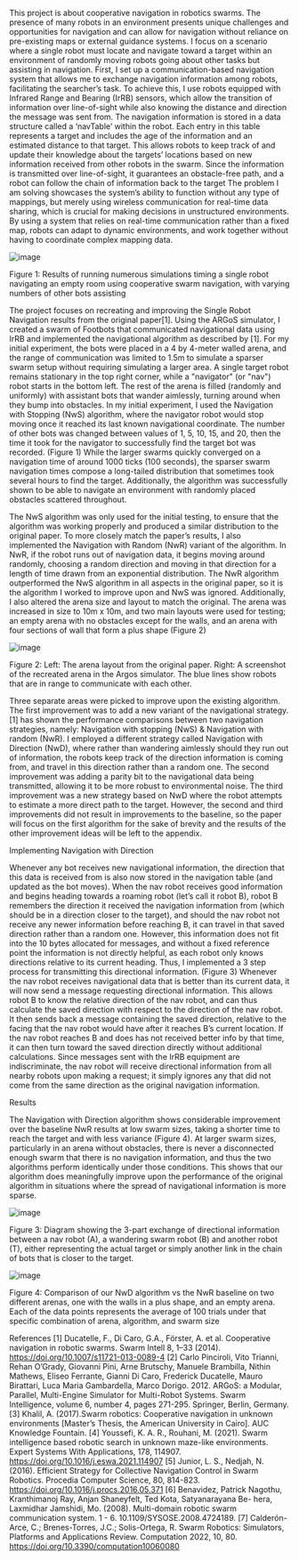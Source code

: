 This project is about cooperative navigation in robotics swarms. The presence of many robots in an
environment presents unique challenges and opportunities for navigation and can allow for navigation
without reliance on pre-existing maps or external guidance systems. I focus on a scenario where a
single robot must locate and navigate toward a target within an environment of randomly moving
robots going about other tasks but assisting in navigation. First, I set up a communication-based
navigation system that allows me to exchange navigation information among robots, facilitating the
searcher’s task. To achieve this, I use robots equipped with Infrared Range and Bearing (IrRB)
sensors, which allow the transition of information over line-of-sight while also knowing the distance
and direction the message was sent from. The navigation information is stored in a data structure
called a ‘navTable’ within the robot. Each entry in this table represents a target and includes the
age of the information and an estimated distance to that target. This allows robots to keep track of
and update their knowledge about the targets’ locations based on new information received from
other robots in the swarm. Since the information is transmitted over line-of-sight, it guarantees an
obstacle-free path, and a robot can follow the chain of information back to the target The problem
I am solving showcases the system’s ability to function without any type of mappings, but merely
using wireless communication for real-time data sharing, which is crucial for making decisions in
unstructured environments. By using a system that relies on real-time communication rather than a
fixed map, robots can adapt to dynamic environments, and work together without having to coordinate
complex mapping data.

![image](https://github.com/user-attachments/assets/b080982f-ba34-4dcc-b2e2-975c15ac230d)

Figure 1: Results of running numerous simulations timing a single robot navigating an empty room
using cooperative swarm navigation, with varying numbers of other bots assisting

The project focuses on recreating and improving the Single Robot Navigation results from the original
paper[1]. Using the ARGoS simulator, I created a swarm of Footbots that communicated
navigational data using IrRB and implemented the navigational algorithm as described by [1]. For
my initial experiment, the bots were placed in a 4 by 4-meter walled arena, and the range of
communication was limited to 1.5m to simulate a sparser swarm setup without requiring simulating a
larger area. A single target robot remains stationary in the top right corner, while a "navigator" (or
"nav") robot starts in the bottom left. The rest of the arena is filled (randomly and uniformly) with
assistant bots that wander aimlessly, turning around when they bump into obstacles. In my initial
experiment, I used the Navigation with Stopping (NwS) algorithm, where the navigator robot
would stop moving once it reached its last known navigational coordinate. The number of other
bots was changed between values of 1, 5, 10, 15, and 20, then the time it took for the navigator to
successfully find the target bot was recorded. (Figure 1)
While the larger swarms quickly converged on a navigation time of around 1000 ticks (100 seconds),
the sparser swarm navigation times compose a long-tailed distribution that sometimes took several
hours to find the target. Additionally, the algorithm was successfully shown to be able to navigate an
environment with randomly placed obstacles scattered throughout.

The NwS algorithm was only used for the initial testing, to ensure that the algorithm was working
properly and produced a similar distribution to the original paper. To more closely match the paper’s
results, I also implemented the Navigation with Random (NwR) variant of the algorithm. In
NwR, if the robot runs out of navigation data, it begins moving around randomly, choosing a random
direction and moving in that direction for a length of time drawn from an exponential distribution.
The NwR algorithm outperformed the NwS algorithm in all aspects in the original paper, so it is the
algorithm I worked to improve upon and NwS was ignored.
Additionally, I also altered the arena size and layout to match the original. The arena was increased
in size to 10m x 10m, and two main layouts were used for testing; an empty arena with no obstacles
except for the walls, and an arena with four sections of wall that form a plus shape (Figure 2)

![image](https://github.com/user-attachments/assets/01001145-4d93-4650-8ba3-c45e66e29992)

Figure 2: Left: The arena layout from the original paper. Right: A screenshot of the recreated arena
in the Argos simulator. The blue lines show robots that are in range to communicate with each other.

Three separate areas were picked to improve upon the existing algorithm. The first improvement was to
add a new variant of the navigational strategy. [1] has shown the performance comparisons between
two navigation strategies, namely: Navigation with stopping (NwS) & Navigation with random
(NwR). I employed a different strategy called Navigation with Direction (NwD), where rather
than wandering aimlessly should they run out of information, the robots keep track of the direction
information is coming from, and travel in this direction rather than a random one. The second
improvement was adding a parity bit to the navigational data being transmitted, allowing it to be
more robust to environmental noise. The third improvement was a new strategy based on NwD
where the robot attempts to estimate a more direct path to the target. However, the second and third
improvements did not result in improvements to the baseline, so the paper will focus on the first
algorithm for the sake of brevity and the results of the other improvement ideas will be left to the
appendix. 

Implementing Navigation with Direction

Whenever any bot receives new navigational information, the direction that this data is received
from is also now stored in the navigation table (and updated as the bot moves). When the nav robot
receives good information and begins heading towards a roaming robot (let’s call it robot B), robot B
remembers the direction it received the navigation information from (which should be in a direction
closer to the target), and should the nav robot not receive any newer information before reaching B,
it can travel in that saved direction rather than a random one. However, this information does not
fit into the 10 bytes allocated for messages, and without a fixed reference point the information is
not directly helpful, as each robot only knows directions relative to its current heading. Thus, I
implemented a 3 step process for transmitting this directional information. (Figure 3)
Whenever the nav robot receives navigational data that is better than its current data, it will now send
a message requesting directional information. This allows robot B to know the relative direction
of the nav robot, and can thus calculate the saved direction with respect to the direction of the nav
robot. It then sends back a message containing the saved direction, relative to the facing that the
nav robot would have after it reaches B’s current location. If the nav robot reaches B and does has
not received better info by that time, it can then turn toward the saved direction directly without
additional calculations. Since messages sent with the IrRB equipment are indiscriminate, the nav
robot will receive directional information from all nearby robots upon making a request; it simply
ignores any that did not come from the same direction as the original navigation information.

Results

The Navigation with Direction algorithm shows considerable improvement over the baseline NwR
results at low swarm sizes, taking a shorter time to reach the target and with less variance (Figure 4).
At larger swarm sizes, particularly in an arena without obstacles, there is never a disconnected enough
swarm that there is no navigation information, and thus the two algorithms perform identically under those conditions. This shows that our algorithm does meaningfully improve upon the performance of
the original algorithm in situations where the spread of navigational information is more sparse. 

![image](https://github.com/user-attachments/assets/fed8c20c-5ef5-451b-b55a-ceb8198ed733)


Figure 3: Diagram showing the 3-part exchange of directional information between a nav robot (A),
a wandering swarm robot (B) and another robot (T), either representing the actual target or simply
another link in the chain of bots that is closer to the target.

![image](https://github.com/user-attachments/assets/662f17f3-af2b-4ec2-b197-f3882d77d3e1)

Figure 4: Comparison of our NwD algorithm vs the NwR baseline on two different arenas, one with
the walls in a plus shape, and an empty arena. Each of the data points represents the average of 100
trials under that specific combination of arena, algorithm, and swarm size

References
[1] Ducatelle, F., Di Caro, G.A., Förster, A. et al. Cooperative navigation in robotic swarms. Swarm Intell 8,
1–33 (2014). https://doi.org/10.1007/s11721-013-0089-4
[2] Carlo Pinciroli, Vito Trianni, Rehan O’Grady, Giovanni Pini, Arne Brutschy, Manuele Brambilla, Nithin
Mathews, Eliseo Ferrante, Gianni Di Caro, Frederick Ducatelle, Mauro Birattari, Luca Maria Gambardella,
Marco Dorigo. 2012. ARGoS: a Modular, Parallel, Multi-Engine Simulator for Multi-Robot Systems.
Swarm Intelligence, volume 6, number 4, pages 271-295. Springer, Berlin, Germany.
[3] Khalil, A. (2017).Swarm robotics: Cooperative navigation in unknown environments [Master’s Thesis, the
American University in Cairo]. AUC Knowledge Fountain.
[4] Youssefi, K. A. R., Rouhani, M. (2021). Swarm intelligence based robotic search in unknown maze-like
environments. Expert Systems With Applications, 178, 114907. https://doi.org/10.1016/j.eswa.2021.114907
[5] Junior, L. S., Nedjah, N. (2016). Efficient Strategy for Collective Navigation Control in Swarm Robotics.
Procedia Computer Science, 80, 814-823. https://doi.org/10.1016/j.procs.2016.05.371
[6] Benavidez, Patrick Nagothu, Kranthimanoj Ray, Anjan Shaneyfelt, Ted Kota, Satyanarayana Be-
hera, Laxmidhar Jamshidi, Mo. (2008). Multi-domain robotic swarm communication system. 1 - 6.
10.1109/SYSOSE.2008.4724189.
[7] Calderón-Arce, C.; Brenes-Torres, J.C.; Solis-Ortega, R. Swarm Robotics: Simulators, Platforms and
Applications Review. Computation 2022, 10, 80. https://doi.org/10.3390/computation10060080
